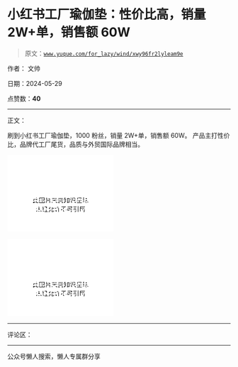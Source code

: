 # 小红书工厂瑜伽垫：性价比高，销量 2W+单，销售额 60W

> 原文：[`www.yuque.com/for_lazy/wind/xwy96fr2lyleam9e`](https://www.yuque.com/for_lazy/wind/xwy96fr2lyleam9e)

作者： 文帅

日期：2024-05-29

点赞数：**40**

* * *

正文：

刷到小红书工厂瑜伽垫，1000 粉丝，销量 2W+单，销售额 60W。 产品主打性价比，品牌代工厂尾货，品质与外贸国际品牌相当。

![](img/ccdb768d0be90ba75d120fe97efc4ef6.png)

![](img/768dc8af3930dcf6154d1ebf143fd993.png)

* * *

评论区：

* * *

公众号懒人搜索，懒人专属群分享